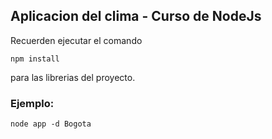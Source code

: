 ## Aplicacion del clima - Curso de NodeJs

Recuerden ejecutar el comando

```
npm install
```

para las librerias del proyecto.

### Ejemplo:

```
node app -d Bogota
```
